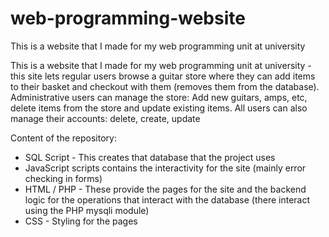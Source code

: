 # web-programming-website
This is a website that I made for my web programming unit at university


This is a website that I made for my web programming unit at university - this site lets regular users browse a guitar store where they can add items to their basket and checkout with them (removes them from the database). Administrative users can manage the store: Add new guitars, amps, etc, delete items from the store and update existing items. All users can also manage their accounts: delete, create, update


Content of the repository:
  - SQL Script - This creates that database that the project uses
  - JavaScript scripts contains the interactivity for the site (mainly error checking in forms)
  - HTML / PHP - These provide the pages for the site and the backend logic for the operations that interact with the database (there interact using the PHP mysqli module)
  - CSS - Styling for the pages
 
